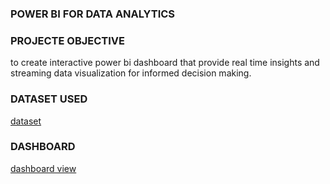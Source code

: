 ### POWER BI FOR DATA ANALYTICS

### PROJECTE OBJECTIVE

 to create interactive power bi dashboard that provide real time insights and streaming data visualization for informed decision making.

### DATASET USED

<a href="https://github.com/user-attachments/assets/71420941-40f7-488f-af81-d2161d52c898">dataset</a>

### DASHBOARD

<a href="https://github.com/MeshakBurla/power-bi-for-data-analytics/commit/b262e76d7cfea907162bf1b90600850dd684fd71">dashboard view</a>





